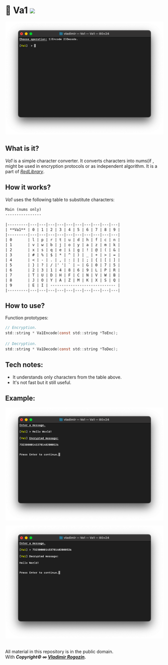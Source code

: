 # 🔑 Va1 ![](https://img.shields.io/apm/l/vim-mode)

![plot](./Screenshots/Va1_main.png)

## What is it?

_Va1_ is a simple character converter. It converts characters into nums(if , might be used in encryption protocols or as independent algorithm. It is a part of [_RedLibrary_](https://github.com/Red-company/RedLibrary).

## How it works?

_Va1_ uses the following table to substitute characters:
```
Main (nums only)
----------------

|---------|---|---|---|---|---|---|---|---|---|---|
| **Va1** | 0 | 1 | 2 | 3 | 4 | 5 | 6 | 7 | 8 | 9 |
|---------|---|---|---|---|---|---|---|---|---|---|
| 0       | l | p | r | t | u | d | h | f | c | n |
| 1       | v | w | b | j | o | y | a | z | m | k |
| 2       | x | s | q | e | i | g | ! | @ | ( | & |
| 3       | # | % | $ | * | ^ | ) | _ | + | > | = |
| 4       | < | - | . | , | : | | | ; | { | [ | ] |
| 5       | } | ? | / |' '| ` | ~ | G | 0 | 7 | 5 |
| 6       | 2 | 3 | 1 | 4 | 8 | 6 | 9 | L | P | R |
| 7       | T | U | D | H | F | C | N | V | W | B |
| 8       | J | O | Y | A | Z | M | K | X | S | Q |
| 9       | E | I | ----------------------------- |
|---------|---|---|---|---|---|---|---|---|---|---|

```
## How to use?

Function prototypes:

```C
// Encryption.
std::string * Va1Encode(const std::string *ToEnc);

// Decryption.
std::string * Va1Decode(const std::string *ToDec);
```

## Tech notes:

* It understands only characters from the table above.
* It's not fast but it still useful.

## Example:

![plot](./Screenshots/Va1_enc.png)

![plot](./Screenshots/Va1_dec.png)

##
All material in this repository is in the public domain.<br/>
With _**Copyright© ∞ [Vladimir Rogozin](https://github.com/red-sayed).**_
